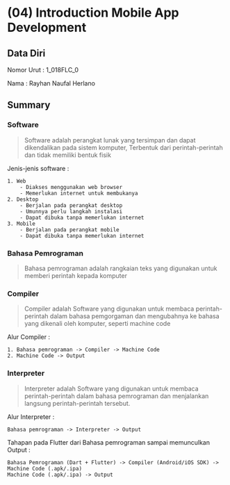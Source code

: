 # (04) Introduction Mobile App Development
## Data Diri
Nomor Urut : 1_018FLC_0

Nama : Rayhan Naufal Herlano

## Summary 
### Software
>Software adalah perangkat lunak yang tersimpan dan dapat dikendalikan pada sistem komputer, Terbentuk dari perintah-perintah dan tidak memiliki bentuk fisik

Jenis-jenis software :
```
1. Web
    - Diakses menggunakan web browser
    - Memerlukan internet untuk membukanya
2. Desktop
    - Berjalan pada perangkat desktop
    - Umunnya perlu langkah instalasi
    - Dapat dibuka tanpa memerlukan internet
3. Mobile
    - Berjalan pada perangkat mobile
    - Dapat dibuka tanpa memerlukan internet
```

### Bahasa Pemrograman
> Bahasa pemrograman adalah rangkaian teks yang digunakan untuk memberi perintah kepada komputer

### Compiler
> Compiler adalah Software yang digunakan untuk membaca perintah-perintah dalam bahasa pemgorgaman dan mengubahnya ke bahasa yang dikenali oleh komputer, seperti machine code

Alur Compiler :
```
1. Bahasa pemrograman -> Compiler -> Machine Code 
2. Machine Code -> Output
```

### Interpreter
> Interpreter adalah Software yang digunakan untuk membaca perintah-perintah dalam bahasa pemrograman dan menjalankan langsung perintah-perintah tersebut.

Alur Interpreter :
```
Bahasa pemrograman -> Interpreter -> Output
```

Tahapan pada Flutter dari Bahasa pemrograman sampai memunculkan Output :
```
Bahasa Pemrograman (Dart + Flutter) -> Compiler (Android/iOS SDK) -> Machine Code (.apk/.ipa) 
Machine Code (.apk/.ipa) -> Output
```
